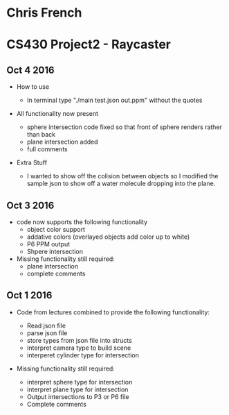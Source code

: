 # Chris French
# CS430 Project2 - Raycaster
Oct 4 2016
----------
  + How to use
    - In terminal type "./main test.json out.ppm" without the quotes
  
  + All functionality now present
    - sphere intersection code fixed so that front of sphere renders rather than back
    - plane intersection added
    - full comments
    
  + Extra Stuff
    - I wanted to show off the colision between objects so I modified the sample json to show off a water molecule dropping into the plane.

Oct 3 2016
----------
  + code now supports the following functionality
    - object color support
    - addative colors (overlayed objects add color up to white)
    - P6 PPM output
    - Shpere intersection
  + Missing functionality still required:
    - plane intersection
    - complete comments

Oct 1 2016
----------
  + Code from lectures combined to provide the following functionality:
    - Read json file
    - parse json file
    - store types from json file into structs
    - interpret camera type to build scene
    - interperet cylinder type for intersection
  
  + Missing functionality still required:
    - interpret sphere type for intersection
    - interpret plane type for intersection
    - Output intersections to P3 or P6 file
    - Complete comments
